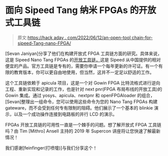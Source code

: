 # 面向 Sipeed Tang 纳米 FPGAs 的开放式工具链

> 原文:[https://hack aday . com/2022/06/12/an-open-tool chain-for-sipeed-Tang-nano-FPGA/](https://hackaday.com/2022/06/12/an-open-toolchain-for-sipeed-tang-nano-fpgas/)

[Sevan Janiyan]分享了他们在构建开放式 FPGA 工具链方面的研究。具体来说，这是 Sipeed Nano Tang FPGAs 的[开放工具链，](https://www.geeklan.co.uk/?p=2919)这是 Sipeed 从中国提供的相对便宜的产品。官方工具链是专有的，需要你申请一个每年更新的许可证。有一个有限的教育版本，你可以更自由地使用，但当然，这并不一定足以舒适的工作。

这个工具链依赖于 apicula 项目，这是一个对 Gowin FPGA 比特流格式进行逆向工程、重新实现和记录的工作，也是针对 next pnr(FPGA 布局布线的开放工具)的 Gowin 集成。通过 yosys、apicula、nextpnr 和 openFPGAloader 的组合，[Sevan]整理出一组命令，您可以使用这些命令为您的 Nano Tang FPGAs 构建 gateware，而不会受到任何专有限制的阻碍。他们展示了一个基本的 blinkie 演示，以及一个成功操作连接到电路板的并行 LCD 的演示。

FPGAs 开放工具链的可用性一直是一个棘手的问题。想了解开放式 FPGA 工具链吗？由 Tim [Mithro] Ansell 主持的 2019 年 Supercon 讲座将让您快速了解最新情况！

我们感谢[feinfinger(打喷嚏)]与我们分享这个！